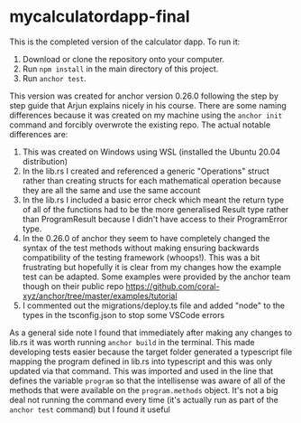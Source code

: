 # mycalculatordapp-final

This is the completed version of the calculator dapp. To run it:
1. Download or clone the repository onto your computer.
2. Run `npm install` in the main directory of this project.
3. Run `anchor test`.

This version was created for anchor version 0.26.0 following the step by step guide that Arjun explains nicely in his course. There are some naming differences because it was created on my machine using the `anchor init` command and forcibly overwrote the existing repo. The actual notable differences are:
1. This was created on Windows using WSL (installed the Ubuntu 20.04 distribution)
2. In the lib.rs I created and referenced a generic "Operations" struct rather than creating structs for each mathematical operation because they are all the same and use the same account
3. In the lib.rs I included a basic error check which meant the return type of all of the functions had to be the more generalised Result type rather than ProgramResult because I didn't have access to their ProgramError type.
4. In the 0.26.0 of anchor they seem to have completely changed the syntax of the test methods without making ensuring backwards compatibility of the testing framework (whoops!). This was a bit frustrating but hopefully it is clear from my changes how the example test can be adapted. Some examples were provided by the anchor team though on their public repo https://github.com/coral-xyz/anchor/tree/master/examples/tutorial
5. I commented out the migrations/deploy.ts file and added "node" to the types in the tsconfig.json to stop some VSCode errors

As a general side note I found that immediately after making any changes to lib.rs it was worth running `anchor build` in the terminal. This made developing tests easier because the target folder generated a typescript file mapping the program defined in lib.rs into typescript and this was only updated via that command. This was imported and used in the line that defines the variable `program` so that the intellisense was aware of all of the methods that were available on the `program.methods` object. It's not a big deal not running the command every time (it's actually run as part of the `anchor test` command) but I found it useful